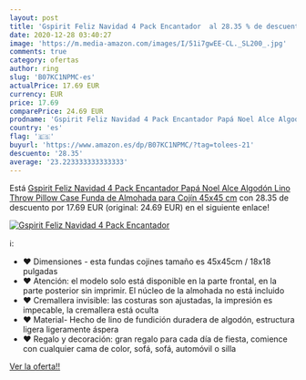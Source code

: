```yaml
---
layout: post
title: 'Gspirit Feliz Navidad 4 Pack Encantador  al 28.35 % de descuento'
date: 2020-12-28 03:40:27
image: 'https://m.media-amazon.com/images/I/51i7gwEE-CL._SL200_.jpg'
comments: true
category: ofertas
author: ring
slug: 'B07KC1NPMC-es'
actualPrice: 17.69 EUR
currency: EUR
price: 17.69
comparePrice: 24.69 EUR
prodname: 'Gspirit Feliz Navidad 4 Pack Encantador Papá Noel Alce Algodón Lino Throw Pillow Case Funda de Almohada para Cojín 45x45 cm'
country: 'es'
flag: '🇪🇸'
buyurl: 'https://www.amazon.es/dp/B07KC1NPMC/?tag=tolees-21'
descuento: '28.35'
average: '23.223333333333333'
---
```


Está [Gspirit Feliz Navidad 4 Pack Encantador Papá Noel Alce Algodón Lino Throw Pillow Case Funda de Almohada para Cojín 45x45 cm](https://www.amazon.es/dp/B07KC1NPMC/?tag=tolees-21) con 28.35 de descuento por 17.69 EUR (original: 24.69 EUR) en el siguiente enlace!

[![Gspirit Feliz Navidad 4 Pack Encantador ](https://m.media-amazon.com/images/I/51i7gwEE-CL._SL200_.jpg)](https://www.amazon.es/dp/B07KC1NPMC/?tag=tolees-21)

ℹ️:

- ❤ Dimensiones - esta fundas cojines tamaño es 45x45cm / 18x18 pulgadas
- ❤ Atención: el modelo solo está disponible en la parte frontal, en la parte posterior sin imprimir. El núcleo de la almohada no está incluido
- ❤ Cremallera invisible: las costuras son ajustadas, la impresión es impecable, la cremallera está oculta
- ❤ Material- Hecho de lino de fundición duradera de algodón, estructura ligera ligeramente áspera
- ❤ Regalo y decoración: gran regalo para cada día de fiesta, comience con cualquier cama de color, sofá, sofá, automóvil o silla

[Ver la oferta!!](https://www.amazon.es/dp/B07KC1NPMC/?tag=tolees-21)
